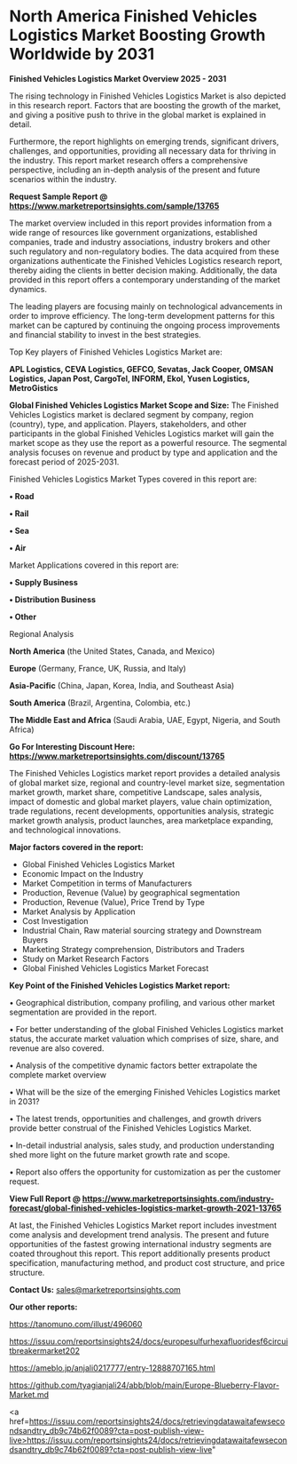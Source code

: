  # North America Finished Vehicles Logistics Market Boosting Growth Worldwide by 2031

<Strong> Finished Vehicles Logistics Market Overview 2025 - 2031</strong>

The rising technology in Finished Vehicles Logistics Market is also depicted in this research report. Factors that are boosting the growth of the market, and giving a positive push to thrive in the global market is explained in detail.

Furthermore, the report highlights on emerging trends, significant drivers, challenges, and opportunities, providing all necessary data for thriving in the industry. This report market research offers a comprehensive perspective, including an in-depth analysis of the present and future scenarios within the industry.

<strong>Request Sample Report @ <a href=https://www.marketreportsinsights.com/sample/13765>https://www.marketreportsinsights.com/sample/13765</a></strong>

The market overview included in this report provides information from a wide range of resources like government organizations, established companies, trade and industry associations, industry brokers and other such regulatory and non-regulatory bodies. The data acquired from these organizations authenticate the Finished Vehicles Logistics research report, thereby aiding the clients in better decision making. Additionally, the data provided in this report offers a contemporary understanding of the market dynamics.

The leading players are focusing mainly on technological advancements in order to improve efficiency. The long-term development patterns for this market can be captured by continuing the ongoing process improvements and financial stability to invest in the best strategies.

Top Key players of Finished Vehicles Logistics Market are:

<strong>APL Logistics, CEVA Logistics, GEFCO, Sevatas, Jack Cooper, OMSAN Logistics, Japan Post, CargoTel, INFORM, Ekol, Yusen Logistics, MetroGistics</strong>

<strong><b>Global Finished Vehicles Logistics Market Scope and Size:</b></strong>
The Finished Vehicles Logistics market is declared segment by company, region (country), type, and application. Players, stakeholders, and other participants in the global Finished Vehicles Logistics market will gain the market scope as they use the report as a powerful resource. The segmental analysis focuses on revenue and product by type and application and the forecast period of 2025-2031.

Finished Vehicles Logistics Market Types covered in this report are:

<strong>• Road

• Rail

• Sea

• Air</strong>

Market Applications covered in this report are:

<strong>• Supply Business

• Distribution Business

• Other</strong> 

Regional Analysis

<strong>North America</strong> (the United States, Canada, and Mexico)

<strong>Europe</strong> (Germany, France, UK, Russia, and Italy)

<strong>Asia-Pacific</strong> (China, Japan, Korea, India, and Southeast Asia)

<strong>South America</strong> (Brazil, Argentina, Colombia, etc.)

<strong>The Middle East and Africa</strong> (Saudi Arabia, UAE, Egypt, Nigeria, and South Africa)

<strong>Go For Interesting Discount Here: <a href=https://www.marketreportsinsights.com/discount/13765>https://www.marketreportsinsights.com/discount/13765</a></strong>

The Finished Vehicles Logistics market report provides a detailed analysis of global market size, regional and country-level market size, segmentation market growth, market share, competitive Landscape, sales analysis, impact of domestic and global market players, value chain optimization, trade regulations, recent developments, opportunities analysis, strategic market growth analysis, product launches, area marketplace expanding, and technological innovations.

<strong><b>Major factors covered in the report:</b></strong>
<ul>
  <li>Global Finished Vehicles Logistics Market </li>
  <li>Economic Impact on the Industry</li>
  <li>Market Competition in terms of Manufacturers</li>
  <li>Production, Revenue (Value) by geographical segmentation</li>
  <li>Production, Revenue (Value), Price Trend by Type</li>
  <li>Market Analysis by Application</li>
  <li>Cost Investigation</li>
  <li>Industrial Chain, Raw material sourcing strategy and Downstream Buyers</li>
  <li>Marketing Strategy comprehension, Distributors and Traders</li>
  <li>Study on Market Research Factors</li>
  <li>Global Finished Vehicles Logistics Market Forecast</li>
</ul>

<strong><b>Key Point of the Finished Vehicles Logistics Market report:</b></strong>

• Geographical distribution, company profiling, and various other market segmentation are provided in the report.

• For better understanding of the global Finished Vehicles Logistics market status, the accurate market valuation which comprises of size, share, and revenue are also covered.

• Analysis of the competitive dynamic factors better extrapolate the complete market overview

• What will be the size of the emerging Finished Vehicles Logistics market in 2031?

• The latest trends, opportunities and challenges, and growth drivers provide better construal of the Finished Vehicles Logistics Market.

• In-detail industrial analysis, sales study, and production understanding shed more light on the future market growth rate and scope.

• Report also offers the opportunity for customization as per the customer request.

<strong><b>View Full Report @ <a href=https://www.marketreportsinsights.com/industry-forecast/global-finished-vehicles-logistics-market-growth-2021-13765>https://www.marketreportsinsights.com/industry-forecast/global-finished-vehicles-logistics-market-growth-2021-13765</a></b></strong>


At last, the Finished Vehicles Logistics Market report includes investment come analysis and development trend analysis. The present and future opportunities of the fastest growing international industry segments are coated throughout this report. This report additionally presents product specification, manufacturing method, and product cost structure, and price structure.

<strong>Contact Us:</strong>
sales@marketreportsinsights.com

<strong>Our other reports:</strong>

<a href=https://tanomuno.com/illust/496060>https://tanomuno.com/illust/496060</a>

<a href=https://issuu.com/reportsinsights24/docs/europesulfurhexafluoridesf6circuitbreakermarket202>https://issuu.com/reportsinsights24/docs/europesulfurhexafluoridesf6circuitbreakermarket202</a>

<a href=https://ameblo.jp/anjali0217777/entry-12888707165.html>https://ameblo.jp/anjali0217777/entry-12888707165.html</a>

<a href=https://github.com/tyagianjali24/abb/blob/main/Europe-Blueberry-Flavor-Market.md>https://github.com/tyagianjali24/abb/blob/main/Europe-Blueberry-Flavor-Market.md</a>

<a href=https://issuu.com/reportsinsights24/docs/retrievingdatawaitafewsecondsandtry_db9c74b62f0089?cta=post-publish-view-live>https://issuu.com/reportsinsights24/docs/retrievingdatawaitafewsecondsandtry_db9c74b62f0089?cta=post-publish-view-live</a>"
